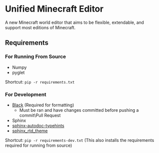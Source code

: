 # Unified Minecraft Editor

A new Minecraft world editor that aims to be flexible, extendable, and support most editions
of Minecraft.

## Requirements

### For Running From Source
- Numpy
- pyglet

Shortcut: `pip -r requirements.txt`

### For Development
- [Black](https://github.com/ambv/black) (Required for formatting)
  - Must be ran and have changes committed before pushing a commit\Pull Request
- Sphinx
- [sphinx-autodoc-typehints](https://github.com/agronholm/sphinx-autodoc-typehints)
- [sphinx_rtd_theme](https://github.com/rtfd/sphinx_rtd_theme)

Shortcut: `pip -r requirements-dev.txt` (This also installs the requirements required for running from source)

